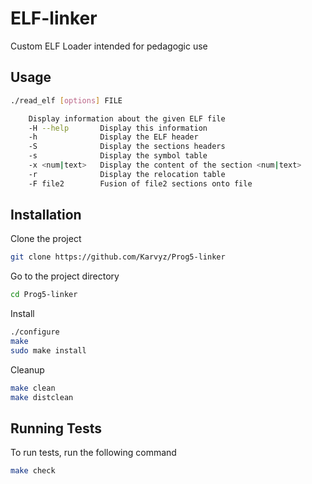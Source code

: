 # ELF-linker
Custom ELF Loader intended for pedagogic use

## Usage

```bash
./read_elf [options] FILE

    Display information about the given ELF file
    -H --help       Display this information
    -h              Display the ELF header
    -S              Display the sections headers
    -s              Display the symbol table
    -x <num|text>   Display the content of the section <num|text>
    -r              Display the relocation table
    -F file2        Fusion of file2 sections onto file
```

## Installation

Clone the project

```bash
git clone https://github.com/Karvyz/Prog5-linker
```

Go to the project directory

```bash
cd Prog5-linker
```

Install

```bash
./configure
make
sudo make install
```

Cleanup

```bash
make clean
make distclean
```

## Running Tests

To run tests, run the following command

```bash
make check
```

